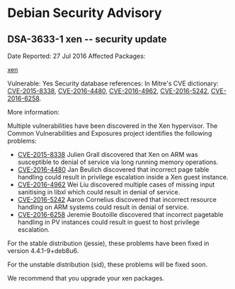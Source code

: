 
Debian Security Advisory
========================


DSA-3633-1 xen -- security update
---------------------------------



Date Reported:
27 Jul 2016
Affected Packages:

[xen](https://packages.debian.org/src:xen)

Vulnerable:
Yes
Security database references:
In Mitre's CVE dictionary: [CVE-2015-8338](https://security-tracker.debian.org/tracker/CVE-2015-8338), [CVE-2016-4480](https://security-tracker.debian.org/tracker/CVE-2016-4480), [CVE-2016-4962](https://security-tracker.debian.org/tracker/CVE-2016-4962), [CVE-2016-5242](https://security-tracker.debian.org/tracker/CVE-2016-5242), [CVE-2016-6258](https://security-tracker.debian.org/tracker/CVE-2016-6258).  

More information:

Multiple vulnerabilities have been discovered in the Xen hypervisor. The
Common Vulnerabilities and Exposures project identifies the following
problems:


* [CVE-2015-8338](https://security-tracker.debian.org/tracker/CVE-2015-8338)
Julien Grall discovered that Xen on ARM was susceptible to denial
 of service via long running memory operations.
* [CVE-2016-4480](https://security-tracker.debian.org/tracker/CVE-2016-4480)
Jan Beulich discovered that incorrect page table handling could
 result in privilege escalation inside a Xen guest instance.
* [CVE-2016-4962](https://security-tracker.debian.org/tracker/CVE-2016-4962)
Wei Liu discovered multiple cases of missing input sanitising in
 libxl which could result in denial of service.
* [CVE-2016-5242](https://security-tracker.debian.org/tracker/CVE-2016-5242)
Aaron Cornelius discovered that incorrect resource handling on
 ARM systems could result in denial of service.
* [CVE-2016-6258](https://security-tracker.debian.org/tracker/CVE-2016-6258)
Jeremie Boutoille discovered that incorrect pagetable handling in
 PV instances could result in guest to host privilege escalation.


For the stable distribution (jessie), these problems have been fixed in
version 4.4.1-9+deb8u6.


For the unstable distribution (sid), these problems will be fixed soon.


We recommend that you upgrade your xen packages.





